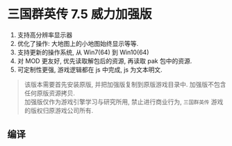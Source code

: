 # 三国群英传 7.5 威力加强版

1. 支持高分辨率显示器
1. 优化了操作: 大地图上的小地图始终显示等等.
1. 支持更新的操作系统, 从 Win7(64) 到 Win10(64)
1. 对 MOD 更友好, 优先读取解包后的资源, 再读取 pak 包中的资源.
1. 可定制性更强, 游戏逻辑都在 js 中完成, js 为文本明文.

> 该版本需要首先安装原版, 并把加强版复制到原版游戏目录中.
  加强版不包含任何原版资源拷贝.  
  加强版仅作为游戏引擎学习与研究所用, 禁止进行商业行为,
  `三国群英传` 游戏的版权归原游戏公司所有.


## 编译 
